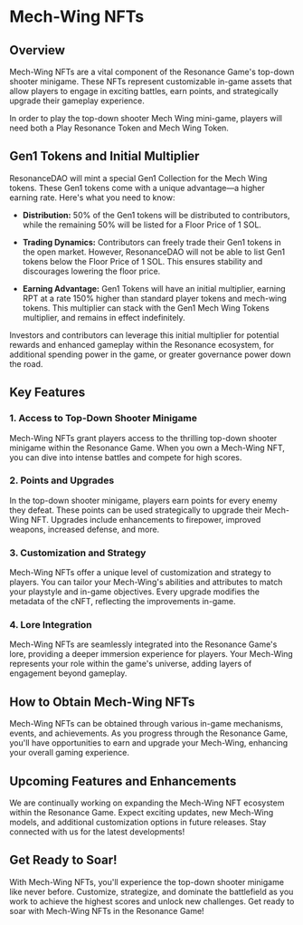# Mech-Wing NFTs

## Overview

Mech-Wing NFTs are a vital component of the Resonance Game's top-down shooter minigame. These NFTs represent customizable in-game assets that allow players to engage in exciting battles, earn points, and strategically upgrade their gameplay experience.

In order to play the top-down shooter Mech Wing mini-game, players will need both a Play Resonance Token and Mech Wing Token. 

## Gen1 Tokens and Initial Multiplier

ResonanceDAO will mint a special Gen1 Collection for the Mech Wing tokens. These Gen1 tokens come with a unique advantage—a higher earning rate. Here's what you need to know:

- **Distribution:** 50% of the Gen1 tokens will be distributed to contributors, while the remaining 50% will be listed for a Floor Price of 1 SOL.

- **Trading Dynamics:** Contributors can freely trade their Gen1 tokens in the open market. However, ResonanceDAO will not be able to list Gen1 tokens below the Floor Price of 1 SOL. This ensures stability and discourages lowering the floor price.

- **Earning Advantage:** Gen1 Tokens will have an initial multiplier, earning RPT at a rate 150% higher than standard player tokens and mech-wing tokens. This multiplier can stack with the Gen1 Mech Wing Tokens multiplier, and remains in effect indefinitely. 

Investors and contributors can leverage this initial multiplier for potential rewards and enhanced gameplay within the Resonance ecosystem, for additional spending power in the game, or greater governance power down the road.

## Key Features

### 1. Access to Top-Down Shooter Minigame

Mech-Wing NFTs grant players access to the thrilling top-down shooter minigame within the Resonance Game. When you own a Mech-Wing NFT, you can dive into intense battles and compete for high scores.

### 2. Points and Upgrades

In the top-down shooter minigame, players earn points for every enemy they defeat. These points can be used strategically to upgrade their Mech-Wing NFT. Upgrades include enhancements to firepower, improved weapons, increased defense, and more. 

### 3. Customization and Strategy

Mech-Wing NFTs offer a unique level of customization and strategy to players. You can tailor your Mech-Wing's abilities and attributes to match your playstyle and in-game objectives. Every upgrade modifies the metadata of the cNFT, reflecting the improvements in-game.

### 4. Lore Integration

Mech-Wing NFTs are seamlessly integrated into the Resonance Game's lore, providing a deeper immersion experience for players. Your Mech-Wing represents your role within the game's universe, adding layers of engagement beyond gameplay.

## How to Obtain Mech-Wing NFTs

Mech-Wing NFTs can be obtained through various in-game mechanisms, events, and achievements. As you progress through the Resonance Game, you'll have opportunities to earn and upgrade your Mech-Wing, enhancing your overall gaming experience.

## Upcoming Features and Enhancements

We are continually working on expanding the Mech-Wing NFT ecosystem within the Resonance Game. Expect exciting updates, new Mech-Wing models, and additional customization options in future releases. Stay connected with us for the latest developments!

## Get Ready to Soar!

With Mech-Wing NFTs, you'll experience the top-down shooter minigame like never before. Customize, strategize, and dominate the battlefield as you work to achieve the highest scores and unlock new challenges. Get ready to soar with Mech-Wing NFTs in the Resonance Game!

